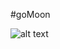 #goMoon 

![alt text](https://github.com/hyper-lynn/goMoon/assets/images/Screenshot2024-04-18203650.png)



 
 

